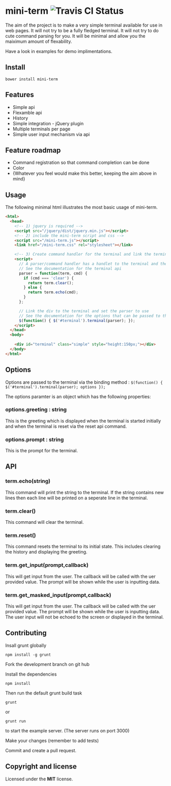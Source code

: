 mini-term  ![Travis CI Status](https://api.travis-ci.org/johanjordaan/mini-term.svg?branch=master "Travis CI Status")
=========

The aim of the project is to make a very simple terminal available for use in web pages. It will not try to be a fully fledged terminal. It will not try to do cute command parsing for you. It will be minimal and allow you the maiximum amount of flexability.

Have a look in examples for demo implimentations.

## Install

``` 
bower install mini-term
``` 

## Features
* Simple api
* Flexamble api 
* History
* Simple integration - jQuery plugin
* Multiple terminals per page
* Simple user input mechanism via api

## Feature roadmap
* Command registration so that command completion can be done
* Color
* {Whatever you feel would make this better, keeping the aim above in mind}



## Usage
The following minimal html illustrates the most basic usage of mini-term.

```html
<html>
  <head>
    <!-- 1) jquery is required -->
    <script src="/jquery/dist/jquery.min.js"></script>
    <!-- 2) include the mini-term script and css -->
    <script src="/mini-term.js"></script>
    <link href="/mini-term.css" rel="stylesheet"></link>

    <!-- 3) Create command handler for the terminal and link the terminal --> 
    <script>
      // A parser/command handler has a handlet to the terminal and the command string
      // See the documentation for the terminal api
      parser = function(term, cmd) {
        if (cmd === 'clear') {
          return term.clear();
        } else {
          return term.echo(cmd);
        }
      };

      // Link the div to the terminal and set the parser to use
      // See the documentation for the options that can be passed to the terminal with the parser
      $(function() { $('#terminal').terminal(parser); });
    </script>
  </head>
  <body>
    
    <div id="terminal" class="simple" style="height:150px;"></div>
  </body>
</html>
```

## Options

Options are passed to the terminal via the binding method : `$(function() { $('#terminal').terminal(parser); options });`

The options paramter is an object which has the following properties:

### options.greeting : string
This is the greeting which is displayed when the terminal is started initially and when the terminal is reset via the reset api command.

### options.prompt : string
This is the prompt for the terminal.


## API

### term.echo(string)
This command will print the string to the terminal. If the string contains new lines then each line will be printed on a seperate line in the terminal.

### term.clear()
This command will clear the terminal.

### term.reset()
This command resets the terminal to its initial state. This includes clearing the history and displaying the greeting.

### term.get_input(prompt,callback)
This will get input from the user. The callback will be called with the uer provided value. The prompt will be shown while the user is inputting data.

### term.get_masked_input(prompt,callback)
This will get input from the user. The callback will be called with the uer provided value. The prompt will be shown while the user is inputting data. The user input will not be echoed to the screen or displayed in the terminal.


## Contributing

Insall grunt globally
```
npm install -g grunt
```

Fork the development branch on git hub

Install the dependencies
``` 
npm install 
```

Then run the default grunt build task
```
grunt
```
or 
```
grunt run
```
to start the example server. (The server runs on port 3000)

Make your changes (remember to add tests)

Commit and create a pull request.














## Copyright and license
Licensed under the **MIT** license.



